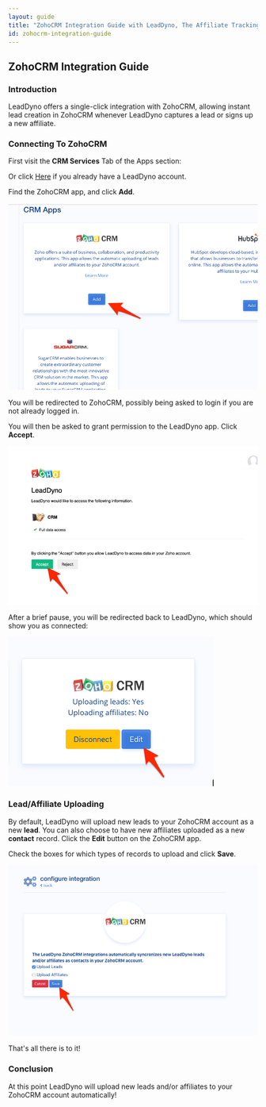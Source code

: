 ```yaml
---
layout: guide
title: "ZohoCRM Integration Guide with LeadDyno, The Affiliate Tracking Software & Online Marketing System"
id: zohocrm-integration-guide
---
```


## ZohoCRM Integration Guide

### Introduction

LeadDyno offers a single-click integration with ZohoCRM, allowing instant lead creation in ZohoCRM whenever LeadDyno
captures a lead or signs up a new affiliate.


### Connecting To ZohoCRM

First visit the **CRM Services** Tab of the Apps section:

Or click [Here](https://app.leaddyno.com/integrations/store#apps-crm) if you already have a LeadDyno account.

Find the ZohoCRM app, and click **Add**.

![ZohoCRM Setup](img/zohocrm/zohocrm1.png)


You will be redirected to ZohoCRM, possibly being asked to login if you are not already logged in. 

You will then be asked to grant permission to the LeadDyno app. Click **Accept**.

![ZohoCRM Authorization](img/zohocrm/zohocrm2.png)


After a brief pause, you will be redirected back to LeadDyno, which should show you as connected:

![ZohoCRM Connected](img/zohocrm/zohocrm3.png)


### Lead/Affiliate Uploading

By default, LeadDyno will upload new leads to your ZohoCRM account as a new **lead**. You can also choose to have new affiliates uploaded
as a new **contact** record. Click the **Edit** button on the ZohoCRM app.

Check the boxes for which types of records to upload and click **Save**.

![ZohoCRM Settings](img/zohocrm/zohocrm4.png)

That's all there is to it!

### Conclusion

At this point LeadDyno will upload new leads and/or affiliates to your ZohoCRM account automatically!
